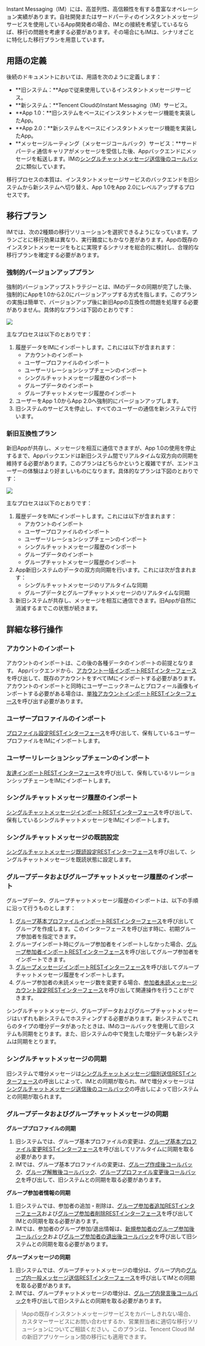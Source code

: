 Instant Messaging（IM）には、高並列性、高信頼性を有する豊富なオペレーション実績があります。自社開発またはサードパーティのインスタントメッセージサービスを使用しているApp開発者の場合、IMとの接続を希望しているならば、移行の問題を考慮する必要があります。その場合にもIMは、シナリオごとに特化した移行プランを用意しています。

## 用語の定義

後続のドキュメントにおいては、用語を次のように定義します：

- **旧システム：**Appで従来使用しているインスタントメッセージサービス。
- **新システム：**Tencent CloudのInstant Messaging（IM）サービス。
- **App 1.0：**旧システムをベースにインスタントメッセージ機能を実装したApp。
- **App 2.0：**新システムをベースにインスタントメッセージ機能を実装したApp。
- **メッセージルーティング（メッセージコールバック）サービス：**サードパーティ通信キャリアがメッセージを受信した後、Appバックエンドにメッセージを転送します。IMの[シングルチャットメッセージ送信後のコールバック](https://intl.cloud.tencent.com/document/product/1047/34365)に類似しています。

移行プロセスの本質は、インスタントメッセージサービスのバックエンドを旧システムから新システムへ切り替え、App 1.0をApp 2.0にレベルアップするプロセスです。

## 移行プラン

IMでは、次の2種類の移行ソリューションを選択できるようになっています。プランごとに移行効果は異なり、実行難度にもかなり差があります。Appの既存のインスタントメッセージをもとに実現するシナリオを総合的に検討し、合理的な移行プランを確定する必要があります。

### 強制的バージョンアッププラン

強制的バージョンアップストラテジーとは、IMのデータの同期が完了した後、強制的にAppを1.0から2.0にバージョンアップする方式を指します。このプランの実施は簡単で、バージョンアップ後に新旧Appの互換性の問題を処理する必要がありません。具体的なプランは下図のとおりです：

![](C:\Users\v_vzhbgao.TENCENT\Desktop\2731b340f2e93bd303e061bef4d62a2e.svg)

主なプロセスは以下のとおりです：

1. 履歴データをIMにインポートします。これには以下が含まれます：
   - アカウントのインポート
   - ユーザープロファイルのインポート
   - ユーザーリレーションシップチェーンのインポート
   - シングルチャットメッセージ履歴のインポート
   - グループデータのインポート
   - グループチャットメッセージ履歴のインポート
2. ユーザーをApp 1.0からApp 2.0へ強制的にバージョンアップします。
3. 旧システムのサービスを停止し、すべてのユーザーの通信を新システムで行います。

### 新旧互換性プラン

新旧Appが共存し、メッセージを相互に通信できますが、App 1.0の使用を停止するまで、Appバックエンドは新旧システム間でリアルタイムな双方向の同期を維持する必要があります。このプランはどちらかというと複雑ですが、エンドユーザーの体験はより好ましいものになります。具体的なプランは下図のとおりです：

![](C:\Users\v_vzhbgao.TENCENT\Desktop\48cc1d15f80336966d57704183e46017.svg)

主なプロセスは以下のとおりです：

1. 履歴データをIMにインポートします。これには以下が含まれます：
   - アカウントのインポート
   - ユーザープロファイルのインポート
   - ユーザーリレーションシップチェーンのインポート
   - シングルチャットメッセージ履歴のインポート
   - グループデータのインポート
   - グループチャットメッセージ履歴のインポート
2. App新旧システムのデータの双方向同期を行います。これには次が含まれます：
   - シングルチャットメッセージのリアルタイムな同期
   - グループデータとグループチャットメッセージのリアルタイムな同期
3. 新旧システムが共存し、メッセージを相互に通信できます。旧Appが自然に消滅するまでこの状態が続きます。

## 詳細な移行操作

### アカウントのインポート

アカウントのインポートは、この後の各種データのインポートの前提となります。
Appバックエンドから、[アカウント一括インポートRESTインターフェース](https://intl.cloud.tencent.com/document/product/1047/34954)を呼び出して、既存のアカウントをすべてIMにインポートする必要があります。アカウントのインポートと同時にユーザーニックネームとプロフィール画像もインポートする必要がある場合は、[単独アカウントインポートRESTインターフェース](https://intl.cloud.tencent.com/document/product/1047/34953)を呼び出す必要があります。

### ユーザープロファイルのインポート

[プロファイル設定RESTインターフェース](https://cloud.tencent.com/doc/product/269/1640)を呼び出して、保有しているユーザープロファイルをIMにインポートします。

### ユーザーリレーションシップチェーンのインポート

[友達インポートRESTインターフェース](https://cloud.tencent.com/doc/product/269/8301)を呼び出して、保有しているリレーションシップチェーンをIMにインポートします。

### シングルチャットメッセージ履歴のインポート

[シングルチャットメッセージインポートRESTインターフェース](https://cloud.tencent.com/doc/product/269/2568)を呼び出して、保有しているシングルチャットメッセージをIMにインポートします。

### シングルチャットメッセージの既読設定

[シングルチャットメッセージ既読設定RESTインターフェース](https://intl.cloud.tencent.com/document/product/1047/38996)を呼び出して、シングルチャットメッセージを既読状態に設定します。

### グループデータおよびグループチャットメッセージ履歴のインポート

グループデータ、グループチャットメッセージ履歴のインポートは、以下の手順に沿って行うものとします：

1. [グループ基本プロファイルインポートRESTインターフェース](https://cloud.tencent.com/doc/product/269/1634)を呼び出してグループを作成します。このインターフェースを呼び出す時に、初期グループ参加者を指定できます。
2. グループインポート時にグループ参加者をインポートしなかった場合、[グループ参加者インポートRESTインターフェース](https://cloud.tencent.com/doc/product/269/1636)を呼び出してグループ参加者をインポートできます。
3. [グループメッセージインポートRESTインターフェース](https://cloud.tencent.com/doc/product/269/1635)を呼び出してグループチャットメッセージ履歴をインポートします。
4. グループ参加者の未読メッセージ数を変更する場合、[参加者未読メッセージカウント設定RESTインターフェース](https://cloud.tencent.com/doc/product/269/1637)を呼び出して関連操作を行うことができます。

シングルチャットメッセージ、グループデータおよびグループチャットメッセージはいずれも新システムでホスティングする必要があります。新システムでこれらのタイプの増分データがあったときは、IMのコールバックを使用して旧システムも同期をとります。また、旧システムの中で発生した増分データも新システムは同期をとります。

### シングルチャットメッセージの同期

旧システムで増分メッセージは[シングルチャットメッセージ個別送信RESTインターフェース](https://cloud.tencent.com/doc/product/269/2282)の呼出しによって、IMとの同期が取られ、IMで増分メッセージは[シングルチャットメッセージ送信後のコールバック](https://cloud.tencent.com/doc/product/269/2716)の呼出しによって旧システムとの同期が取られます。

### グループデータおよびグループチャットメッセージの同期

**グループプロファイルの同期**

1. 旧システムでは、グループ基本プロファイルの変更は、[グループ基本プロファイル変更RESTインターフェース](https://cloud.tencent.com/doc/product/269/1620)を呼び出してリアルタイムに同期を取る必要があります。
2. IMでは、グループ基本プロファイルの変更は、[グループ作成後コールバック](https://intl.cloud.tencent.com/document/product/1047/34369)、[グループ解散後コールバック](https://cloud.tencent.com/doc/product/269/1670)、[グループプロファイル変更後コールバック](https://cloud.tencent.com/doc/product/269/2930)を呼び出して、旧システムとの同期を取る必要があります。

**グループ参加者情報の同期**

1. 旧システムでは、参加者の追加・削除は、[グループ参加者追加RESTインターフェース](https://cloud.tencent.com/doc/product/269/1621)および[グループ参加者削除RESTインターフェース](https://intl.cloud.tencent.com/document/product/1047/34949)を呼び出してIMとの同期を取る必要があります。
2. IMでは、参加者のグループ参加/退出情報は、[新規参加者のグループ参加後コールバック](https://cloud.tencent.com/doc/product/269/1667)および[グループ参加者の退出後コールバック](https://cloud.tencent.com/doc/product/269/1668)を呼び出して旧システムとの同期を取る必要があります。

**グループメッセージの同期**

1. 旧システムでは、グループチャットメッセージの増分は、グループ内の[グループ内一般メッセージ送信RESTインターフェース](https://cloud.tencent.com/doc/product/269/1629)を呼び出してIMとの同期を取る必要があります。
2. IMでは、グループチャットメッセージの増分は、[グループ内発言後コールバック](https://cloud.tencent.com/doc/product/269/2661)を呼び出して旧システムとの同期を取る必要があります。

>!Appの既存インスタントメッセージサービスをカバーしきれない場合、カスタマーサービスにお問い合わせするか、営業担当者に適切な移行ソリューションについてご相談ください。このプランは、Tencent Cloud IMの新旧アプリケーション間の移行にも適用できます。
